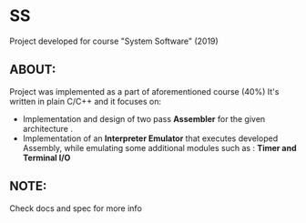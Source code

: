 # SS
Project developed for course "System Software" (2019)
## ABOUT:
Project was implemented as a part of aforementioned course (40%)
It's written in plain C/C++ and it focuses on:
* Implementation and design of two pass **Assembler** for the given architecture .
* Implementation of an **Interpreter Emulator** that executes developed Assembly, while emulating some additional modules such as : **Timer and Terminal I/O**
## NOTE:
Check docs and spec for more info
